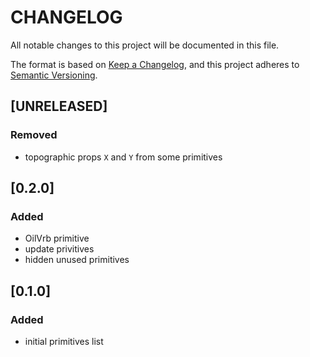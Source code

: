 # CHANGELOG

All notable changes to this project will be documented in this file.

The format is based on [Keep a Changelog](https://keepachangelog.com/en/1.0.0/),
and this project adheres to [Semantic Versioning](https://semver.org/spec/v2.0.0.html).

## [UNRELEASED]

### Removed

- topographic props `X` and `Y` from some primitives

## [0.2.0]

### Added

- OilVrb primitive
- update privitives
- hidden unused primitives

## [0.1.0]

### Added

- initial primitives list
